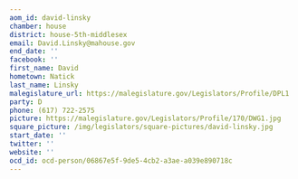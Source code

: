 ```yaml
---
aom_id: david-linsky
chamber: house
district: house-5th-middlesex
email: David.Linsky@mahouse.gov
end_date: ''
facebook: ''
first_name: David
hometown: Natick
last_name: Linsky
malegislature_url: https://malegislature.gov/Legislators/Profile/DPL1
party: D
phone: (617) 722-2575
picture: https://malegislature.gov/Legislators/Profile/170/DWG1.jpg
square_picture: /img/legislators/square-pictures/david-linsky.jpg
start_date: ''
twitter: ''
website: ''
ocd_id: ocd-person/06867e5f-9de5-4cb2-a3ae-a039e890718c
---
```

